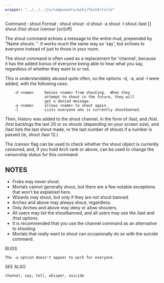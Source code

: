 ```yaml
---
wrapper: "../../../js/components/wiki/TextArticle"
---
```

Command : shout
Format  : shout <msg>
          shout -d <name>
          shout -a <name>
          shout -l
          shout /last [<num>]
          shout /hist
          shout /censor [on|off]

The shout command echoes a message to the entire mud, prepended by
"Name shouts: ".  It works much the same way as 'say', but echoes to
everyone instead of just to those in your room.

The shout command is often used as a replacement for 'channel', because
it has the added bonus of everyone being able to hear what you say,
regardless of whether they want to or not.
    
This is understandably abused quite often, so the options -d, -a, and -l
were added, with the following uses:

        -d <name>     Denies <name> from shouting.  When they
                      attempt to shout in the future, they will
                      get a denied message.
        -a <name>     allows <name> to shout again.
        -l            Lists everyone who is currently shoutbanned.

Then, history was added to the shout channel, in the form of /last, and
/hist.  /hist backlogs the last 20 or so shouts (depending on your
screen size), and /last lists the last shout made, or the last number of
shouts if a number is passed (ie, shout /last 12.)

The /censor flag can be used to check whether the shout object is
currently censored, and, if you hold Arch rank or above, can be used to
change the censorship status for this command.

NOTES
-----

* Frobs may never shout.
* Mortals cannot generally shout, but there are a few notable exceptions
  that won't be explained here.
* Wizards may shout, but only if they are not shout banned.
* Arches and above may always shout, regardless.
* Only Arches and above may deny or allow shouters.
* All users may list the shoutbanned, and all users may use the
  /last and /hist options.
* It is recommended that you use the channel command as an
  alternative to shouting.
* Mortals that really want to shout can occasionally do so with
  the suicide command.

BUGS

    The -a option doesn't appear to work for everyone.
    
SEE ALSO

    channel, say, tell, whisper, suicide
